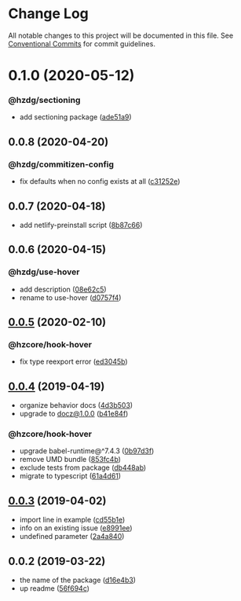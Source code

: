 # Change Log

All notable changes to this project will be documented in this file.
See [Conventional Commits](https://conventionalcommits.org) for commit guidelines.

# 0.1.0 (2020-05-12)


### @hzdg/sectioning

* add sectioning package ([ade51a9](https://github.com/hzdg/hz-core/commit/ade51a9))


## 0.0.8 (2020-04-20)


### @hzdg/commitizen-config

* fix defaults when no config exists at all ([c31252e](https://github.com/hzdg/hz-core/commit/c31252e))


## 0.0.7 (2020-04-18)


* add netlify-preinstall script ([8b87c66](https://github.com/hzdg/hz-core/commit/8b87c66))


## 0.0.6 (2020-04-15)


### @hzdg/use-hover

* add description ([08e62c5](https://github.com/hzdg/hz-core/commit/08e62c5))
* rename to use-hover ([d0757f4](https://github.com/hzdg/hz-core/commit/d0757f4))


## [0.0.5](https://github.com/hzdg/hz-core/compare/@hzcore/hook-hover@0.0.4...@hzcore/hook-hover@0.0.5) (2020-02-10)


### @hzcore/hook-hover

* fix type reexport error ([ed3045b](https://github.com/hzdg/hz-core/commit/ed3045b))


## [0.0.4](https://github.com/hzdg/hz-core/compare/@hzcore/hook-hover@0.0.3...@hzcore/hook-hover@0.0.4) (2019-04-19)


* organize behavior docs ([4d3b503](https://github.com/hzdg/hz-core/commit/4d3b503))
* upgrade to docz@1.0.0 ([b41e84f](https://github.com/hzdg/hz-core/commit/b41e84f))

### @hzcore/hook-hover

* upgrade babel-runtime@^7.4.3 ([0b97d3f](https://github.com/hzdg/hz-core/commit/0b97d3f))
* remove UMD bundle ([853fc4b](https://github.com/hzdg/hz-core/commit/853fc4b))
* exclude tests from package ([db448ab](https://github.com/hzdg/hz-core/commit/db448ab))
* migrate to typescript ([61a4d61](https://github.com/hzdg/hz-core/commit/61a4d61))


## [0.0.3](https://github.com/hzdg/hz-core/compare/@hzcore/hook-hover@0.0.2...@hzcore/hook-hover@0.0.3) (2019-04-02)


* import line in example ([cd55b1e](https://github.com/hzdg/hz-core/commit/cd55b1e))
* info on an existing issue ([e8991ee](https://github.com/hzdg/hz-core/commit/e8991ee))
* undefined parameter ([2a4a840](https://github.com/hzdg/hz-core/commit/2a4a840))


## 0.0.2 (2019-03-22)


* the name of the package ([d16e4b3](https://github.com/hzdg/hz-core/commit/d16e4b3))
* up readme ([56f694c](https://github.com/hzdg/hz-core/commit/56f694c))
